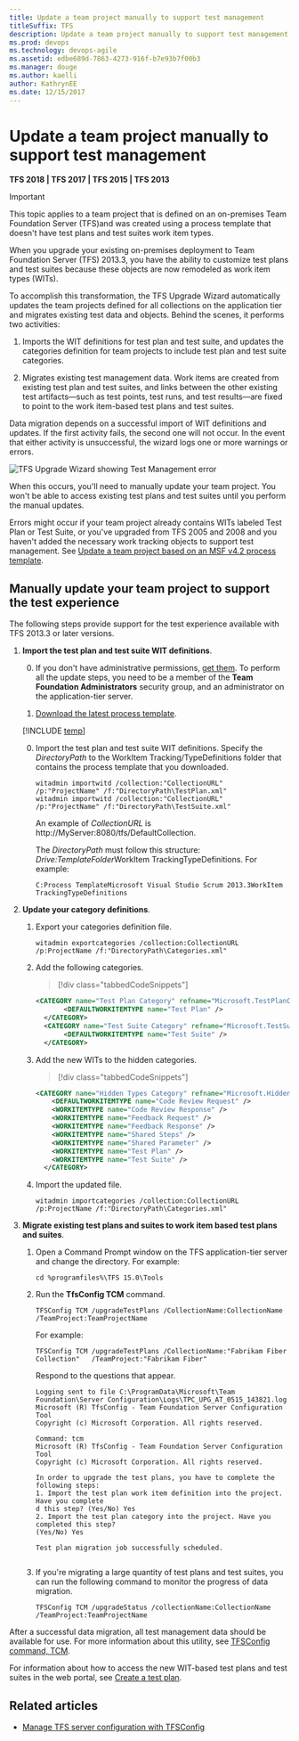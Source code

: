 ```yaml
---
title: Update a team project manually to support test management 
titleSuffix: TFS
description: Update a team project manually to support test management.
ms.prod: devops
ms.technology: devops-agile
ms.assetid: edbe689d-7863-4273-916f-b7e93b7f00b3
ms.manager: douge
ms.author: kaelliauthor: KathrynEE
ms.date: 12/15/2017
---
```



# Update a team project manually to support test management

**TFS 2018 | TFS 2017 | TFS 2015 | TFS 2013** 

> [!IMPORTANT]  
>This topic applies to a team project that is defined on an on-premises Team Foundation Server (TFS)and was created using a process template that doesn't have test plans and test suites work item types.    

When you upgrade your existing on-premises deployment to Team Foundation Server (TFS) 2013.3, you have the ability to customize test plans and test suites because these objects are now remodeled as work item types (WITs).  
  
 To accomplish this transformation, the TFS Upgrade Wizard automatically updates the team projects defined for all collections on the application tier and migrates existing test data and objects. Behind the scenes, it performs two activities:  
  
1.  Imports the WIT definitions for test plan and test suite, and updates the categories definition for team projects to include test plan and test suite categories.  
  
2.  Migrates existing test management data. Work items are created from existing test plan and test suites, and links between the other existing test artifacts&mdash;such as test points, test runs, and test results&mdash;are fixed to point to the work item-based test plans and test suites.  
  
 Data migration depends on a successful import of WIT definitions and updates. If the first activity fails, the second one will not occur. In the event that either activity is unsuccessful, the wizard logs one or more warnings or errors.  
  
 ![TFS Upgrade Wizard showing Test Management error](_img/alm_upg_errortestmanagement.png "ALM_UPG_ErrorTestManagement")  
  
 When this occurs, you'll need to manually update your team project. You won't be able to access existing test plans and test suites until you perform the manual updates.  
  
 Errors might occur if your team project already contains WITs labeled Test Plan or Test Suite, or you've upgraded from TFS 2005 and 2008 and you haven't added the necessary work tracking objects to support test management. See [Update a team project based on an MSF v4.2 process template](update-a-team-project-v4-dot-2-process-template.md).  
  
## Manually update your team project to support the test experience 

The following steps provide support for the test experience available with TFS 2013.3 or later versions. 
  
1.  **Import the test plan and test suite WIT definitions**.  
  
    0.  If you don't have administrative permissions, [get them](../../../security/set-project-collection-level-permissions.md). To perform all the update steps, you need to be a member of the **Team Foundation Administrators** security group, and an administrator on the application-tier server.  
  
    0.  [Download the latest process template](../../work-items/guidance/manage-process-templates.md).  
  
	[!INCLUDE [temp](../../_shared/witadmin-run-tool-example.md)] 
  
    0.  Import the test plan and test suite WIT definitions.  Specify the *DirectoryPath* to the WorkItem Tracking/TypeDefinitions folder that contains the process template that you downloaded.  
  
        ```  
        witadmin importwitd /collection:"CollectionURL" /p:"ProjectName" /f:"DirectoryPath\TestPlan.xml"  
        witadmin importwitd /collection:"CollectionURL" /p:"ProjectName" /f:"DirectoryPath\TestSuite.xml"  
        ```  
  
         An example of *CollectionURL* is http://MyServer:8080/tfs/DefaultCollection.  
  
         The *DirectoryPath* must follow this structure: *Drive:TemplateFolder*WorkItem TrackingTypeDefinitions. For example:  
  
         `C:Process TemplateMicrosoft Visual Studio Scrum 2013.3WorkItem TrackingTypeDefinitions`  
  
2.  **Update your category definitions**.  
  
    1.  Export your categories definition file.  
  
        ```  
        witadmin exportcategories /collection:CollectionURL /p:ProjectName /f:"DirectoryPath\Categories.xml"  
        ```  
  
    2.  Add the following categories.  
  
		> [!div class="tabbedCodeSnippets"]
		```XML  
        <CATEGORY name="Test Plan Category" refname="Microsoft.TestPlanCategory">  
               <DEFAULTWORKITEMTYPE name="Test Plan" />  
          </CATEGORY>  
          <CATEGORY name="Test Suite Category" refname="Microsoft.TestSuiteCategory">  
               <DEFAULTWORKITEMTYPE name="Test Suite" />  
          </CATEGORY>  
        ```  
  
    3.  Add the new WITs to the hidden categories.  
  
		> [!div class="tabbedCodeSnippets"]
		```XML   
        <CATEGORY name="Hidden Types Category" refname="Microsoft.HiddenCategory">  
            <DEFAULTWORKITEMTYPE name="Code Review Request" />  
            <WORKITEMTYPE name="Code Review Response" />  
            <WORKITEMTYPE name="Feedback Request" />  
            <WORKITEMTYPE name="Feedback Response" />  
            <WORKITEMTYPE name="Shared Steps" />  
            <WORKITEMTYPE name="Shared Parameter" />  
            <WORKITEMTYPE name="Test Plan" />  
            <WORKITEMTYPE name="Test Suite" />  
          </CATEGORY>  
        ```  
  
    4.  Import the updated file.  
  
        ```  
        witadmin importcategories /collection:CollectionURL /p:ProjectName /f:"DirectoryPath\Categories.xml"  
        ```  
  
3.  **Migrate existing test plans and suites to work item based test plans and suites**.  
  
    1.  Open a Command Prompt window on the TFS application-tier server and change the directory. For example:   
  
        ```  
        cd %programfiles%\TFS 15.0\Tools  
        ```  
  
    2.  Run the **TfsConfig TCM** command.  
  
        ```  
        TFSConfig TCM /upgradeTestPlans /CollectionName:CollectionName /TeamProject:TeamProjectName  
        ```  
  
         For example:  
  
         `TFSConfig TCM /upgradeTestPlans /CollectionName:"Fabrikam Fiber Collection"   /TeamProject:"Fabrikam Fiber"`  
  
         Respond to the questions that appear.  
  
        ```  
        Logging sent to file C:\ProgramData\Microsoft\Team Foundation\Server Configuration\Logs\TPC_UPG_AT_0515_143821.log  
        Microsoft (R) TfsConfig - Team Foundation Server Configuration Tool  
        Copyright (c) Microsoft Corporation. All rights reserved.  
  
        Command: tcm  
        Microsoft (R) TfsConfig - Team Foundation Server Configuration Tool  
        Copyright (c) Microsoft Corporation. All rights reserved.  
  
        In order to upgrade the test plans, you have to complete the following steps:  
        1. Import the test plan work item definition into the project. Have you complete  
        d this step? (Yes/No) Yes  
        2. Import the test plan category into the project. Have you completed this step?  
        (Yes/No) Yes  
  
        Test plan migration job successfully scheduled.  
  
        ```  
  
    3.  If you're migrating a large quantity of test plans and test suites, you can run the following command to monitor the progress of data migration.  
  
        ```  
        TFSConfig TCM /upgradeStatus /collectionName:CollectionName /TeamProject:TeamProjectName  
        ```  
  
 After a successful data migration, all test management data should be available for use. For more information about this utility, see [TFSConfig command, TCM](../../../tfs-server/command-line/tfsconfig-cmd.md#tcm).  
  
 For information about how to access the new WIT-based test plans and test suites in the web portal, see [Create a test plan](../../../manual-test/getting-started/create-a-test-plan.md).

## Related articles
- [Manage TFS server configuration with TFSConfig](../../../tfs-server/command-line/tfsconfig-cmd.md)
